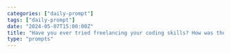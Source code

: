 ```yaml
---
categories: ["daily-prompt"]
tags: ["daily-prompt"]
date: "2024-05-07T15:00:00Z"
title: "Have you ever tried freelancing your coding skills? How was the experience?"
type: "prompts"
---
```

